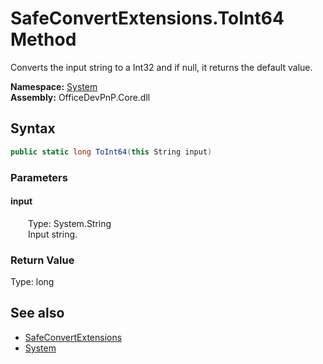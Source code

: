 # SafeConvertExtensions.ToInt64 Method  
 Converts the input string to a Int32 and if null, it returns the default value.   

**Namespace:** [System](System.md)  
**Assembly:** OfficeDevPnP.Core.dll  
## Syntax
```C#
public static long ToInt64(this String input)
```
### Parameters
#### input  
&emsp;&emsp;Type: System.String  
&emsp;&emsp;Input string.  

  

### Return Value
Type: long  

## See also
- [SafeConvertExtensions](System.SafeConvertExtensions.md) 
- [System](System.md) 
